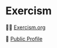 # Exercism

🏋🏻 [Exercism.org](https://exercism.org)

🔖 [Public Profile](https://exercism.org/profiles/lannex)
